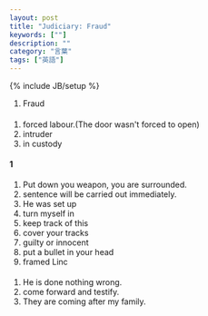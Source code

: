 ```yaml
---
layout: post
title: "Judiciary: Fraud"
keywords: [""]
description: ""
category: "言葉"
tags: ["英語"]
---
```

{% include JB/setup %}

1. Fraud
#### 
1. forced labour.(The door wasn't forced to open)
2. intruder
3. in custody


#### 1
1. Put down you weapon, you are surrounded.
2. sentence will be carried out immediately.
3. He was set up
4. turn myself in 
5. keep track of this
6. cover your tracks
7. guilty or innocent
8. put a bullet in your head
9. framed Linc


#### 
1. He is done nothing wrong.
2. come forward and testify.
3. They are coming after my family.

